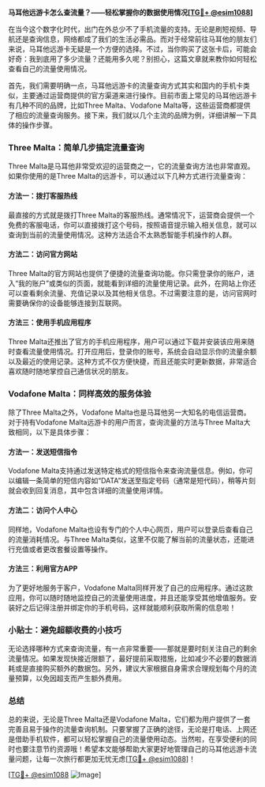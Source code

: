 **马耳他远游卡怎么查流量？——轻松掌握你的数据使用情况[[TG💪+ @esim1088](https://t.me/s/esim1088)]**

在当今这个数字化时代，出门在外总少不了手机流量的支持。无论是刷短视频、导航还是查询信息，网络都成了我们的生活必需品。而对于经常前往马耳他的朋友们来说，马耳他远游卡无疑是一个方便的选择。不过，当你购买了这张卡后，可能会好奇：我到底用了多少流量？还能用多久呢？别担心，这篇文章就来教你如何轻松查看自己的流量使用情况。

首先，我们需要明确一点，马耳他远游卡的流量查询方式其实和国内的手机卡类似，主要通过运营商提供的官方渠道来进行操作。目前市面上常见的马耳他远游卡有几种不同的品牌，比如Three Malta、Vodafone Malta等，这些运营商都提供了相应的流量查询服务。接下来，我们就以几个主流的品牌为例，详细讲解一下具体的操作步骤。

### Three Malta：简单几步搞定流量查询

Three Malta是马耳他非常受欢迎的运营商之一，它的流量查询方法也非常直观。如果你使用的是Three Malta的远游卡，可以通过以下几种方式进行流量查询：

#### 方法一：拨打客服热线
最直接的方式就是拨打Three Malta的客服热线。通常情况下，运营商会提供一个免费的客服电话，你可以直接拨打这个号码，按照语音提示输入相关信息，就可以查询到当前的流量使用情况。这种方法适合不太熟悉智能手机操作的人群。

#### 方法二：访问官方网站
Three Malta的官方网站也提供了便捷的流量查询功能。你只需登录你的账户，进入“我的账户”或类似的页面，就能看到详细的流量使用记录。此外，在网站上你还可以查看剩余流量、充值记录以及其他相关信息。不过需要注意的是，访问官网时需要确保你的设备能够连接到互联网。

#### 方法三：使用手机应用程序
Three Malta还推出了官方的手机应用程序，用户可以通过下载并安装该应用来随时查看流量使用情况。打开应用后，登录你的账号，系统会自动显示你的流量余额以及最近的使用记录。这种方式不仅方便快捷，而且还能实时更新数据，非常适合喜欢随时随地掌控自己通信状况的朋友。

### Vodafone Malta：同样高效的服务体验

除了Three Malta之外，Vodafone Malta也是马耳他另一大知名的电信运营商。对于持有Vodafone Malta远游卡的用户而言，查询流量的方法与Three Malta大致相同，以下是具体步骤：

#### 方法一：发送短信指令
Vodafone Malta支持通过发送特定格式的短信指令来查询流量信息。例如，你可以编辑一条简单的短信内容如“DATA”发送至指定号码（通常是短代码），稍等片刻就会收到回复消息，其中包含详细的流量使用详情。

#### 方法二：访问个人中心
同样地，Vodafone Malta也设有专门的个人中心网页，用户可以登录后查看自己的流量消耗情况。与Three Malta类似，这里不仅能了解当前的流量状态，还能进行充值或者更改套餐设置等操作。

#### 方法三：利用官方APP
为了更好地服务于客户，Vodafone Malta同样开发了自己的应用程序。通过这款应用，你可以随时随地监控自己的流量使用进度，并且还能享受其他增值服务。安装好之后记得注册并绑定你的手机号码，这样就能顺利获取所需的信息啦！

### 小贴士：避免超额收费的小技巧

无论选择哪种方式来查询流量，有一点非常重要——那就是要时刻关注自己的剩余流量情况。如果发现快接近限额了，最好提前采取措施，比如减少不必要的数据消耗或是直接购买额外的数据包。另外，建议大家根据自身需求合理规划每个月的流量预算，以免因超支而产生额外费用。

### 总结

总的来说，无论是Three Malta还是Vodafone Malta，它们都为用户提供了一套完善且易于操作的流量查询机制。只要掌握了正确的途径，无论是打电话、上网还是借助手机软件，都可以轻松掌握自己的流量使用动态。当然啦，在享受便利的同时也要注意节约资源哦！希望本文能够帮助大家更好地管理自己的马耳他远游卡流量问题，让每一次旅行都更加无忧无虑[[TG💪+ @esim1088](https://t.me/s/esim1088)]！

[[TG💪+ @esim1088](https://t.me/s/esim1088) ![Image](https://i.postimg.cc/4NQfJmqS/Snipaste-2025-05-13-00-14-12.png)]